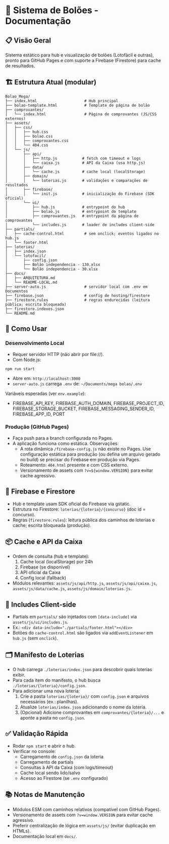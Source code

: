 # 🎯 Sistema de Bolões - Documentação

## 📋 Visão Geral

Sistema estático para hub e visualização de bolões (Lotofácil e outras), pronto para GitHub Pages e com suporte a Firebase (Firestore) para cache de resultados.

## 🏗️ Estrutura Atual (modular)

```
Bolao_Mega/
├── index.html                     # Hub principal
├── bolao-template.html            # Template de página de bolão
├── comprovantes/
│   └── index.html                 # Página de comprovantes (JS/CSS externos)
├── assets/
│   ├── css/
│   │   ├── hub.css
│   │   ├── bolao.css
│   │   ├── comprovantes.css
│   │   └── 404.css
│   └── js/
│       ├── api/
│       │   ├── http.js           # fetch com timeout e logs
│       │   └── caixa.js          # API da Caixa (usa http.js)
│       ├── data/
│       │   └── cache.js          # cache local (localStorage)
│       ├── domain/
│       │   └── loterias.js       # validações e comparações de resultados
│       ├── firebase/
│       │   └── init.js           # inicialização do Firebase (SDK oficial)
│       └── ui/
│           ├── hub.js            # entrypoint do hub
│           ├── bolao.js          # entrypoint do template
│           ├── comprovantes.js   # entrypoint da página de comprovantes
│           └── includes.js       # loader de includes client-side
├── partials/
│   ├── cache-control.html         # sem onclick; eventos ligados no hub.js
│   └── footer.html
├── loterias/
│   ├── index.json
│   └── lotofacil/
│       ├── config.json
│       ├── Bolão independencia - 130.xlsx
│       └── Bolão independencia - 30.xlsx
├── docs/
│   ├── ARQUITETURA.md
│   └── README-LOCAL.md
├── server-auto.js                 # servidor local com .env em Documentos
├── firebase.json                  # config de hosting/firestore
├── firestore.rules                # regras endurecidas (leitura pública; escrita bloqueada)
├── firestore.indexes.json
└── README.md
```

## 🚀 Como Usar

### Desenvolvimento Local
- Requer servidor HTTP (não abrir por file://).
- Com Node.js:
```
npm run start
```
- Abre em: `http://localhost:3000`
- `server-auto.js` carrega `.env` de: `~/Documents/mega bolao/.env`

Variáveis esperadas (ver `env.example`):
- FIREBASE_API_KEY, FIREBASE_AUTH_DOMAIN, FIREBASE_PROJECT_ID, FIREBASE_STORAGE_BUCKET, FIREBASE_MESSAGING_SENDER_ID, FIREBASE_APP_ID, PORT

### Produção (GitHub Pages)
- Faça push para a branch configurada no Pages.
- A aplicação funciona como estática. Observações:
  - A rota dinâmica `/firebase-config.js` não existe no Pages. Use configuração estática para produção (ou defina um arquivo gerado no build) se precisar do Firebase em produção via Pages.
  - Roteamento: `404.html` presente e com CSS externo.
  - Versionamento de assets com `?v=${window.VERSION}` para evitar cache agressivo.

## 🔌 Firebase e Firestore
- Hub e template usam SDK oficial do Firebase via gstatic.
- Estrutura no Firestore: `loterias/{loteria}/{concurso}` (doc id = concurso).
- Regras (`firestore.rules`): leitura pública dos caminhos de loterias e cache; escrita bloqueada (produção).

## 📦 Cache e API da Caixa
- Ordem de consulta (hub e template):
  1) Cache local (localStorage) por 24h
  2) Firebase (se disponível)
  3) API oficial da Caixa
  4) Config local (fallback)
- Módulos relevantes: `assets/js/api/http.js`, `assets/js/api/caixa.js`, `assets/js/data/cache.js`, `assets/js/domain/loterias.js`.

## 🧩 Includes Client-side
- Partials em `partials/` são injetados com `[data-include]` via `assets/js/ui/includes.js`.
- Ex.: `<div data-include="./partials/footer.html"></div>`
- Botões do `cache-control.html` são ligados via `addEventListener` em `hub.js` (sem `onclick`).

## 🗂️ Manifesto de Loterias
- O hub carrega `./loterias/index.json` para descobrir quais loterias exibir.
- Para cada item do manifesto, o hub busca `./loterias/{loteria}/config.json`.
- Para adicionar uma nova loteria:
  1) Crie a pasta `loterias/{loteria}/` com `config.json` e arquivos necessários (ex.: planilhas).
  2) Atualize `loterias/index.json` adicionando o nome da loteria.
  3) (Opcional) Adicione comprovantes em `comprovantes/{loteria}/...` e aponte a pasta no `config.json`.

## ✅ Validação Rápida
- Rodar `npm start` e abrir o hub.
- Verificar no console:
  - Carregamento de `config.json` da loteria
  - Carregamento de partials
  - Consultas à API da Caixa (com logs/timeout)
  - Cache local sendo lido/salvo
  - Acesso ao Firestore (se `.env` configurado)

## 📚 Notas de Manutenção
- Módulos ESM com caminhos relativos (compatível com GitHub Pages).
- Versionamento de assets com `?v=window.VERSION` para evitar cache agressivo.
- Preferir centralização de lógica em `assets/js/` (evitar duplicação em HTMLs).
- Documentação local em `docs/`.
